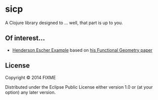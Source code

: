 # sicp

A Clojure library designed to ... well, that part is up to you.

## Of interest...

* [Henderson Escher Example](https://github.com/mudphone/SICP-in-Clojure/blob/master/src/sicp/lecture3a_3/core.clj) based on [his Functional Geometry paper](http://www.cs.au.dk/~hosc/local/HOSC-15-4-pp349-365.pdf)

## License

Copyright © 2014 FIXME

Distributed under the Eclipse Public License either version 1.0 or (at
your option) any later version.

